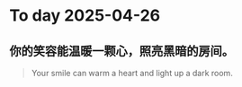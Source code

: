 
# To day 2025-04-26


## 你的笑容能温暖一颗心，照亮黑暗的房间。
> Your smile can warm a heart and light up a dark room.

    